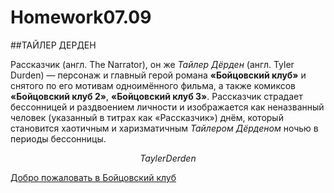 # Homework07.09

##ТАЙЛЕР ДЕРДЕН

Рассказчик (англ. The Narrator), он же *Тайлер Дёрден* (англ. Tyler Durden) — персонаж и главный герой романа **«Бойцовский клуб»** и снятого по его мотивам одноимённого фильма, а также комиксов **«Бойцовский клуб 2»**, **«Бойцовский клуб 3»**. Рассказчик страдает бессонницей и раздвоением личности и изображается как неназванный человек (указанный в титрах как «Рассказчик») днём, который становится хаотичным и харизматичным *Тайлером Дёрденом* ночью в периоды бессонницы.

$$
Tayler Derden
$$

[Добро пожаловать в Бойцовский клуб](https://www.kinopoisk.ru/film/361/)
